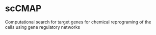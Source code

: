 # scCMAP
Computational search for target genes for chemical reprograming of the cells using gene regulatory networks
